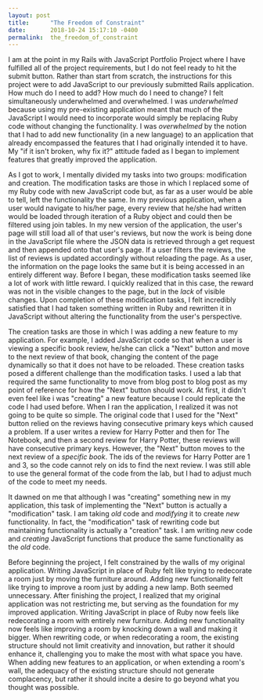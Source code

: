```yaml
---
layout: post
title:      "The Freedom of Constraint"
date:       2018-10-24 15:17:10 -0400
permalink:  the_freedom_of_constraint
---
```



I am at the point in my Rails with JavaScript Portfolio Project where I have fulfilled all of the project requirements, but I do not feel ready to hit the submit button.  Rather than start from scratch, the instructions for this project were to add JavaScript to our previously submitted Rails application.  How much do I need to add? How much do I need to change? I felt simultaneously underwhelmed and overwhelmed.  I was *underwhelmed* because using my pre-existing application meant that much of the JavaScript I would need to incorporate would simply be replacing Ruby code without changing the functionality.  I was *overwhelmed* by the notion that I had to add new functionality (in a new language) to an application that already encompassed the features that I had originally intended it to have.  My "if it isn't broken, why fix it?" attitude faded as I began to implement features that greatly improved the application.

As I got to work, I mentally divided my tasks into two groups: modification and creation.  The modification tasks are those in which I replaced some of my Ruby code with new JavaScript code but, as far as a user would be able to tell, left the functionality the same.  In my previous application, when a user would navigate to his/her page, every review that he/she had written would be loaded through iteration of a Ruby object and could then be filtered using join tables.  In my new version of the application, the user's page will still load all of that user's reviews, but now the work is being done in the JavaScript file where the JSON data is retrieved through a get request and then appended onto that user's page.  If a user filters the reviews, the list of reviews is updated accordingly without reloading the page.  As a user, the information on the page looks the same but it is being accessed in an entirely different way.  Before I began, these modification tasks seemed like a lot of work with little reward.  I quickly realized that in this case, the reward was not in the visible changes to the page, but in the *lack* of visible changes.  Upon completion of these modification tasks, I felt incredibly satisfied that I had taken something written in Ruby and rewritten it in JavaScript without altering the functionality from the user's perspective. 

The creation tasks are those in which I was adding a new feature to my application.  For example, I added JavaScript code so that when a user is viewing a specific book review, he/she can click a "Next" button and move to the next review of that book, changing the content of the page dynamically so that it does not have to be reloaded.  These creation tasks posed a different challenge than the modification tasks.  I used a lab that required the same functionality to move from blog post to blog post as my point of reference for how the "Next" button should work.  At first, it didn't even feel like i was "creating" a new feature because I could replicate the code I had used before.  When I ran the application, I realized it was not going to be quite so simple. The original code that I used for the "Next" button relied on the reviews having consecutive primary keys which caused a problem.  If a user writes a review for Harry Potter and then for The Notebook, and then a second review for Harry Potter, these reviews will have consecutive primary keys.  However, the "Next" button moves to the next review of a *specific book*.  The ids of the reviews for Harry Potter are 1 and 3, so the code cannot rely on ids to find the next review.  I was still able to use the general format of the code from the lab, but I had to adjust much of the code to meet my needs.  

It dawned on me that although I was "creating" something new in my application, this task of implementing the "Next" button is actually a "modification" task.  I am taking *old* code and *modifying* it to create *new* functionality.  In fact, the "modification" task of rewriting code but maintaining functionality is actually a "creation" task.  I am writing *new* code and *creating* JavaScript functions that produce the same functionality as the *old* code.  

Before beginning the project, I felt constrained by the walls of my original application.  Writing JavaScript in place of Ruby felt like trying to redecorate a room just by moving the furniture around.  Adding new functionality felt like trying to improve a room just by adding a new lamp.  Both seemed unnecessary.  After finishing the project, I realized that my original application was not restricting me, but serving as the foundation for my improved application.  Writing JavaScript in place of Ruby now feels like redecorating a room with entirely new furniture.  Adding new functionality now feels like improving a room by knocking down a wall and making it bigger.  When rewriting code, or when redecorating a room, the existing structure should not limit creativity and innovation, but rather it should enhance it, challenging you to make the most with what space you have.  When adding new features to an application, or when extending a room's wall, the adequacy of the existing structure should not generate complacency, but rather it should incite a desire to go beyond what you thought was possible.



